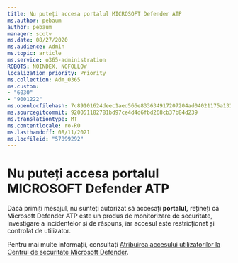 ```yaml
---
title: Nu puteți accesa portalul MICROSOFT Defender ATP
ms.author: pebaum
author: pebaum
manager: scotv
ms.date: 08/27/2020
ms.audience: Admin
ms.topic: article
ms.service: o365-administration
ROBOTS: NOINDEX, NOFOLLOW
localization_priority: Priority
ms.collection: Adm_O365
ms.custom:
- "6030"
- "9001222"
ms.openlocfilehash: 7c89101624deec1aed566e833634917207204ad04021175a131a0f14f79317f6
ms.sourcegitcommit: 920051182781bd97ce4d4d6fbd268cb37b84d239
ms.translationtype: MT
ms.contentlocale: ro-RO
ms.lasthandoff: 08/11/2021
ms.locfileid: "57899292"
---
```

# <a name="unable-to-access-the-microsoft-defender-atp-portal"></a>Nu puteți accesa portalul MICROSOFT Defender ATP

Dacă primiți mesajul, nu sunteți autorizat să accesați **portalul,** rețineți că Microsoft Defender ATP este un produs de monitorizare de securitate, investigare a incidentelor și de răspuns, iar accesul este restricționat și controlat de utilizator. 

Pentru mai multe informații, consultați [Atribuirea accesului utilizatorilor la Centrul de securitate Microsoft Defender](https://docs.microsoft.com/windows/threat-protection/windows-defender-atp/assign-portal-access-windows-defender-advanced-threat-protection).